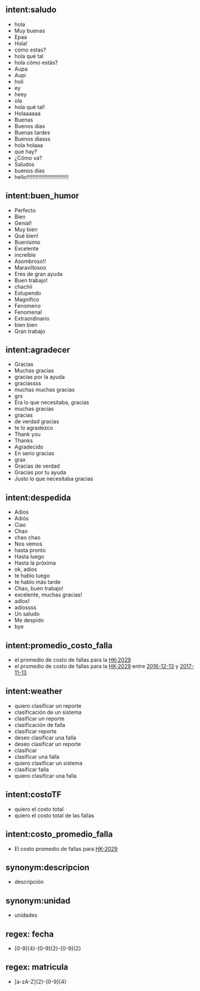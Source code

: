 ## intent:saludo
- hola
- Muy buenas
- Epaa
- Hola!
- cómo estas?
- hola qué tal
- hola cómo estás?
- Aupa
- Aupi
- holi
- ey
- heey
- ola
- hola qué tal!
- Holaaaaaa
- Buenas
- Buenos días
- Buenas tardes
- Buenos diasss
- hola holaaa
- que hay?
- ¿Cómo va?
- Saludos
- buenos días
- hello!!!!!!!!!!!!!!!!!!!!!!!!!!!!

## intent:buen_humor
- Perfecto
- Bien
- Genial!
- Muy bien
- Qué bien!
- Buenísimo
- Excelente
- increíble
- Asombroso!!
- Maravillosoo
- Eres de gran ayuda
- Buen trabajo!
- chachii
- Estupendo
- Magnifico
- Fenomeno
- Fenomenal
- Extraordinario
- bien bien
- Gran trabajo

## intent:agradecer
- Gracias
- Muchas gracias
- gracias por la ayuda
- graciassss
- muchas muchas gracias
- grx
- Era lo que necesitaba, gracias
- muchas gracias
- gracias
- de verdad gracias
- te lo agradezco
- Thank you
- Thanks
- Agradecido
- En serio gracias
- grax
- Gracias de verdad
- Gracias por tu ayuda
- Justo lo que necesitaba gracias

## intent:despedida
- Adios
- Adiós
- Ciao
- Chao
- chao chao
- Nos vemos
- hasta pronto
- Hasta luego
- Hasta la próxima
- ok, adios
- te hablo luego
- te hablo más tarde
- Chao, buen trabajo!
- excelente, muchas gracias!
- adios!
- adiossss
- Un saludo
- Me despido
- bye

## intent:promedio_costo_falla
- el promedio de costo de fallas para la [HK-2029](matricula)
- el promedio de costo de fallas para la [HK-2029](matricula) entre [2016-12-13](fecha) y [2017-11-13](fecha)

## intent:weather
- quiero clasificar un reporte
- clasificación de un sistema
- clasificar un reporte
- clasificación de falla
- clasificar reporte
- deseo clasificar una falla
- deseo clasificar un reporte
- clasificar
- clasificar una falla
- quiero clasificar un sistema
- clasificar falla
- quiero clasificar una falla

## intent:costoTF
- quiero el costo total
- quiero el costo total de las fallas

## intent:costo_promedio_falla
- El costo promedio de fallas para [HK-2029](matricula)

## synonym:descripcion
- descripción

## synonym:unidad
- unidades

## regex: fecha
- [0-9]{4}-[0-9]{2}-[0-9]{2}

## regex: matricula
- [a-zA-Z]{2}-[0-9]{4}
